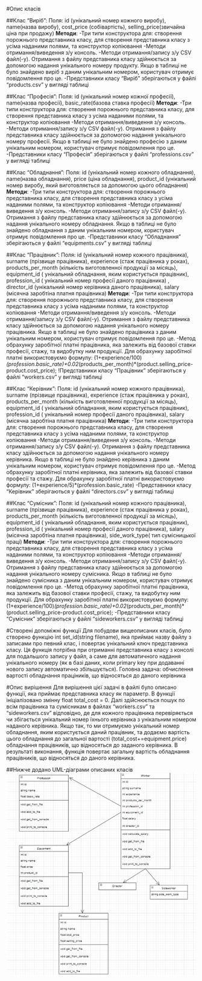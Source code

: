 #Опис класів

##Клас “Виріб”:
Поля: id (унікальний номер кожного виробу), name(назва виробу), cost_price (собівартість), selling_price(звичайна ціна при продажу)
**Методи**:
-Три типи конструктора для: створення порожнього представника класу, для створення представника класу з усіма наданими полями, та конструктор копіювання
-Методи отримання/виведення з/у консоль.
-Методи отримання/запису з/у CSV файл(-у). Отримання з файлу представника класу здійнюється за допомогою надання унікального номеру продукту. Якщо в таблиці не було знайдено виріб з даним унікальним номером, користувач отримує повідомлення про це.
-Представники класу “Виріб” зберігаються у файлі “products.csv” у вигляді таблиці

##Клас “Професія”:
Поля: id (унікальний номер кожної професії), name(назва професії), basic_rate(базова ставка професії)
**Методи**:
-Три типи конструктора для: створення порожнього представника класу, для створення представника класу з усіма наданими полями, та конструктор копіювання
-Методи отримання/виведення з/у консоль.
-Методи отримання/запису з/у CSV файл(-у). Отримання з файлу представника класу здійнюється за допомогою надання унікального номеру професії. Якщо в таблиці не було знайдено професію з даним унікальним номером, користувач отримує повідомлення про це.
-Представники класу “Професія” зберігаються у файлі “professions.csv” у вигляді таблиці

##Клас “Обладнання”:
Поля: id (унікальний номер кожного обладнання), name(назва обладнання), price (ціна обладнання), product_id (унікальний номер виробу, який виготовляється за допомогою цього обладнання)
**Методи**:
-Три типи конструктора для: створення порожнього представника класу, для створення представника класу з усіма наданими полями, та конструктор копіювання
-Методи отримання/виведення з/у консоль.
-Методи отримання/запису з/у CSV файл(-у). Отримання з файлу представника класу здійнюється за допомогою надання унікального номеру обладнання. Якщо в таблиці не було знайдено обладнання з даним унікальним номером, користувач отримує повідомлення про це.
-Представники класу “Обладнання” зберігаються у файлі “equipments.csv” у вигляді таблиці

##Клас “Працівник”:
Поля: id (унікальний номер кожного працівника), surname (прізвище працівника), experience (стаж працівника у роках), products_per_month (кількість виготовленної продукції за місяць), equipment_id ( унікальний обладнання, яким користується працівник), profession_id ( унікальний номер професії даного працівника) , director_id (унікальний номер керівника даного працівника), salary (місячна заробтіна платня працівника)
**Методи**:
-Три типи конструктора для: створення порожнього представника класу, для створення представника класу з усіма наданими полями, та конструктор копіювання
-Методи отримання/виведення з/у консоль.
-Методи отримання/запису з/у CSV файл(-у). Отримання з файлу представника класу здійнюється за допомогою надання унікального номеру працівника. Якщо в таблиці не було знайдено працівника з даним унікальним номером, користувач отримує повідомлення про це.
-Метод обрахунку заробітної платні працівника, яка залежить від базової ставки професії, стажу, та видобутку ним продукції. Для обрахунку заробітної платні використовуємо формулу:
(1+experience/100)*(profession.basic_rate)+0.02*(products_per_month)*(product.selling_price-product.cost_price);
!Представники класу “Працівник” зберігаються у файлі “workers.csv” у вигляді таблиці

##Клас “Керівник”:
Поля: id (унікальний номер кожного працівника), surname (прізвище працівника), experience (стаж працівника у роках), products_per_month (кількість виготовленної продукції за місяць), equipment_id ( унікальний обладнання, яким користується працівник), profession_id ( унікальний номер професії даного працівника), salary (місячна заробтіна платня працівника)
**Методи**:
-Три типи конструктора для: створення порожнього представника класу, для створення представника класу з усіма наданими полями, та конструктор копіювання
-Методи отримання/виведення з/у консоль.
-Методи отримання/запису з/у CSV файл(-у). Отримання з файлу представника класу здійнюється за допомогою надання унікального номеру керівника. Якщо в таблиці не було знайдено керівника з даним унікальним номером, користувач отримує повідомлення про це.
-Метод обрахунку заробітної платні керівника, яка залежить від базової ставки професії та стажу. Для обрахунку заробітної платні використовуємо формулу:
(1+experience/5)*(profession.basic_rate)
-Представники класу “Керівник” зберігаються у файлі “directors.csv” у вигляді таблиці

##Клас “Сумісник”:
Поля: id (унікальний номер кожного працівника), surname (прізвище працівника), experience (стаж працівника у роках), products_per_month (кількість виготовленної продукції за місяць), equipment_id ( унікальний обладнання, яким користується працівник), profession_id ( унікальний номер професії даного працівника), salary (місячна заробтіна платня працівника), side_work_type( тип сумісницької праці)
**Методи**:
-Три типи конструктора для: створення порожнього представника класу, для створення представника класу з усіма наданими полями, та конструктор копіювання
-Методи отримання/виведення з/у консоль.
-Методи отримання/запису з/у CSV файл(-у). Отримання з файлу представника класу здійнюється за допомогою надання унікального номеру сумісника. Якщо в таблиці не було знайдено сумісника з даним унікальним номером, користувач отримує повідомлення про це.
-Метод обрахунку заробітної платні працівника, яка залежить від базової ставки професії, стажу, та видобутку ним продукції. Для обрахунку заробітної платні використовуємо формулу:
(1+experience/100)*(profession.basic_rate)+0.02*(products_per_month)*(product.selling_price-product.cost_price);
-Представники класу “Сумісник” зберігаються у файлі “sideworkers.csv” у вигляді таблиці

#Створені допоміжні функції
Для побудови вищеописаних класів, було створено функцію int set_id(string filename), яка приймає назву файлу з записами про певний клас, і повертає унікальний ключ представника класу. Ця функція потрібна при отриманні представника класу з консолі для подальшого запису у файл, а саме для автоматичного надання унікального номеру (як в базі даних, коли primary key при додаванні нового запису автоматично збільшується).
Головна задача: обчислення вартості обладнання праціників, що відносяться до даного керівника

#Опис вирішення
Для вирішення цієї задачі в файлі було описано функції, яка приймає представника класу як параметр. В функції ініціалізовано змінну float total_cost = 0.  Далі здійснюється пошук по всім працівника та сумісникам в файлах “workers.csv” та “sideworkers.csv” відповідно, де для кожного працівника перевіряється чи збігається унікальний номер їхнього керівника з унікальним номером наданого керівника. Якщо так, то ми отримуємо унікальний номер обладнання, яким користується даний працівник, та додаємо вартість цього обладнання до загальної вартості (total_cost+=equipment.price) обладнання працівників, що відносяться до заданого керівника.
В результаті виконання, функція повертає загальну вартість обладнання працівників, що відносяться до даного керівника.

##Нижче додано UML-діаграми описаних класів
![UML-Diagram](uml-diagrams.png)
 

